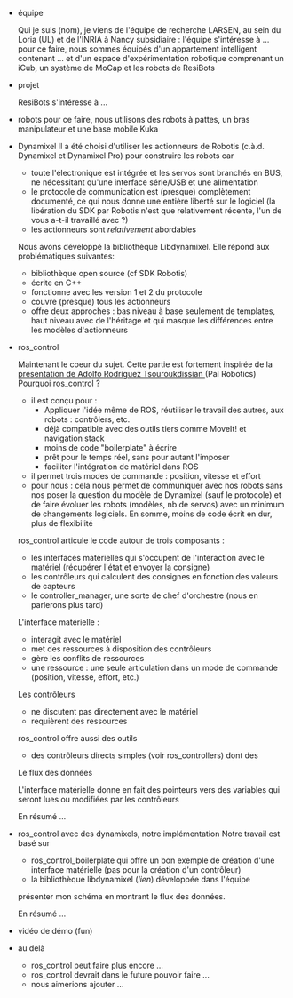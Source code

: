 * équipe

  Qui je suis (nom), je viens de l'équipe de recherche LARSEN, au sein du Loria (UL) et de l'INRIA à Nancy
  subsidiaire :
    l'équipe s'intéresse à ...
    pour ce faire, nous sommes équipés d'un appartement intelligent contenant ...
    et d'un espace d'expérimentation robotique comprenant un iCub, un système de MoCap et les robots de ResiBots

* projet

  ResiBots s'intéresse à ...

* robots
  pour ce faire, nous utilisons des robots à pattes, un bras manipulateur et une base mobile Kuka

* Dynamixel
  Il a été choisi d'utiliser les actionneurs de Robotis (c.à.d. Dynamixel et Dynamixel Pro) pour construire les robots car
  - toute l'électronique est intégrée et les servos sont branchés en BUS, ne nécessitant qu'une interface série/USB et une alimentation
  - le protocole de communication est (presque) complètement documenté, ce qui nous donne une entière liberté sur le logiciel (la libération du SDK par Robotis n'est que relativement récente, l'un de vous a-t-il travaillé avec ?)
  - les actionneurs sont _relativement_ abordables

  Nous avons développé la bibliothèque Libdynamixel. Elle répond aux problématiques suivantes:
  - bibliothèque open source (cf SDK Robotis)
  - écrite en C++
  - fonctionne avec les version 1 et 2 du protocole
  - couvre (presque) tous les actionneurs
  - offre deux approches : bas niveau à base seulement de templates, haut niveau avec de l'héritage et qui masque les différences entre les modèles d'actionneurs

* ros_control

  Maintenant le coeur du sujet. Cette partie est fortement inspirée de la [présentation de Adolfo Rodríguez Tsouroukdissian ](https://vimeo.com/107507546)(Pal Robotics)
  Pourquoi ros_control ?
    - il est conçu pour :
      - Appliquer l'idée même de ROS, réutiliser le travail des autres, aux robots : contrôlers, etc.
      - déjà compatible avec des outils tiers comme MoveIt! et navigation stack
      - moins de code "boilerplate" à écrire
      - prêt pour le temps réel, sans pour autant l'imposer
      - faciliter l'intégration de matériel dans ROS
    - il permet trois modes de commande : position, vitesse et effort
    - pour nous : cela nous permet de communiquer avec nos robots sans nos poser la question du modèle de Dynamixel (sauf le protocole) et de faire évoluer les robots (modèles, nb de servos) avec un minimum de changements logiciels. En somme, moins de code écrit en dur, plus de flexibilité

  ros_control articule le code autour de trois composants :
  - les interfaces matérielles qui s'occupent de l'interaction avec le matériel (récupérer l'état et envoyer la consigne)
  - les contrôleurs qui calculent des consignes en fonction des valeurs de capteurs
  - le controller_manager, une sorte de chef d'orchestre (nous en parlerons plus tard)

  L'interface matérielle :
    - interagit avec le matériel
    - met des ressources à disposition des contrôleurs
    - gère les conflits de ressources
    - une ressource : une seule articulation dans un mode de commande (position, vitesse, effort, etc.)

  Les contrôleurs
    - ne discutent pas directement avec le matériel
    - requièrent des ressources

  ros_control offre aussi des outils
    - des contrôleurs directs simples (voir ros_controllers) dont des

  Le flux des données

  L'interface matérielle donne en fait des pointeurs vers des variables qui seront lues ou modifiées par les contrôleurs

  En résumé ...
* ros_control avec des dynamixels, notre implémentation
  Notre travail est basé sur
  - ros_control_boilerplate qui offre un bon exemple de création d'une interface matérielle (pas pour la création d'un contrôleur)
  - la bibliothèque libdynamixel (_lien_) développée dans l'équipe

  présenter mon schéma en montrant le flux des données.

  En résumé ...
* vidéo de démo (fun)

* au delà
  * ros_control peut faire plus encore ...
  * ros_control devrait dans le future pouvoir faire ...
  * nous aimerions ajouter ...
